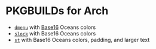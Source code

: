 # PKGBUILDs for Arch

* [`dmenu`](http://dmenu.suckless.org) with
  [Base16](https://github.com/chriskempson/base16) Oceans colors
* [`slock`](http://tools.suckless.org/slock) with Base16 Oceans colors
* [`st`](http://st.suckless.org) with Base16 Oceans colors, padding, and larger
  text
